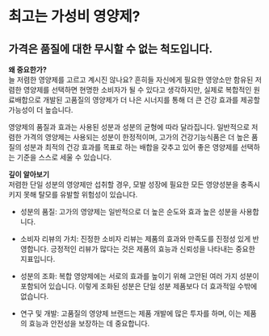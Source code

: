# 최고는 가성비 영양제?  
## 가격은 품질에 대한 무시할 수 없는 척도입니다.  
  
**왜 중요한가?**  
늘 저렴한 영양제를 고르고 계시진 않나요? 흔히들 자신에게 필요한 영양소만 함유된 저렴한 영양제를 선택하면 현명한 소비자가 될 수 있다고 생각하지만, 실제로 복합적인 원료배합으로 개발된 고품질의 영양제가 더 나은 시너지를 통해 더 큰 건강 효과를 제공할 가능성이 더 높습니다.  
  
영양제의 품질과 효과는 사용된 성분과 성분의 균형에 따라 달라집니다. 일반적으로 저렴한 가격의 영양제는 사용되는 성분이 한정적이며, 고가의 건강기능식품은 더 높은 품질의 성분과 최적의 건강 효과를 목표로 하는 배합을 갖추고 있어 좋은 영양제를 선택하는 기준을 스스로 세울 수 있습니다.  
  
**깊이 알아보기**  
저렴한 단일 성분의 영양제만 섭취할 경우, 모발 성장에 필요한 모든 영양성분을 충족시키지 못해 탈모를 유발할 위험성이 있습니다.  

 - 성분의 품질: 고가의 영양제는 일반적으로 더 높은 순도와 효과 높은 성분을 사용합니다.  

 - 소비자 리뷰의 가치: 진정한 소비자 리뷰는 제품의 효과와 만족도를 진정성 있게 반영합니다. 긍정적인 리뷰가 많다는 것은 제품의 효능과 신뢰성을 나타내는 중요한 지표입니다.  

 - 성분의 조화: 복합 영양제에는 서로의 효과를 높이기 위해 고안된 여러 가지 성분이 포함되어 있습니다. 이렇게 조화된 성분은 단일 성분 제품보다 더 효과적일 수밖에 없습니다.  

 - 연구 및 개발: 고품질의 영양제 브랜드는 제품 개발에 많은 투자를 하며, 이는 제품의 효능과 안전성을 보장하는 데 중요합니다.
<!--stackedit_data:
eyJoaXN0b3J5IjpbMjIzNjkyMDgzLDI2NTczOTE1Ml19
-->